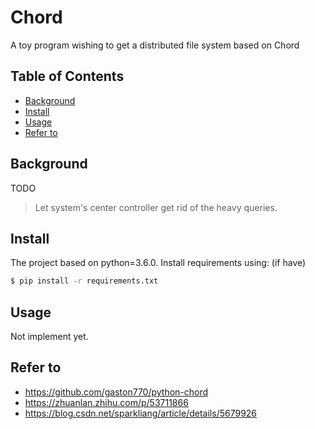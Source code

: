 # Chord

A toy program wishing to get a distributed file system based on Chord

## Table of Contents

- [Background](#backgroud)
- [Install](#install)
- [Usage](#usage)
- [Refer to](#refer-to)

## Background

TODO

> Let system's center controller get rid of the heavy queries. 

## Install 

The project based on python=3.6.0. Install requirements using: (if have)

```sh
$ pip install -r requirements.txt
```

## Usage

Not implement yet.

## Refer to
* https://github.com/gaston770/python-chord
* https://zhuanlan.zhihu.com/p/53711866
* https://blog.csdn.net/sparkliang/article/details/5679926

